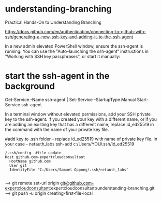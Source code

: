 # understanding-branching
Practical Hands-On to Understanding Branching

https://docs.github.com/en/authentication/connecting-to-github-with-ssh/generating-a-new-ssh-key-and-adding-it-to-the-ssh-agent



In a new admin elevated PowerShell window, ensure the ssh-agent is running. You can use the "Auto-launching the ssh-agent" instructions in "Working with SSH key passphrases", or start it manually:

# start the ssh-agent in the background
Get-Service -Name ssh-agent | Set-Service -StartupType Manual
Start-Service ssh-agent



In a terminal window without elevated permissions, add your SSH private key to the ssh-agent. If you created your key with a different name, or if you are adding an existing key that has a different name, replace id_ed25519 in the command with the name of your private key file.

#add key to .ssh folder - replace id_ed25519 with name of private key file. in your case - netauth_labs
ssh-add c:/Users/YOU/.ssh/id_ed25519

```
/.ssh/config  #file update
Host github.com-expertcloudconsultant
  HostName github.com
  User git
  IdentityFile "C:/Users/Samuel Oppong/.ssh/netauth_labs"


```
--> git remote set-url origin git@github.com-expertcloudconsultant:expertcloudconsultant/understanding-branching.git
--> git push -u origin creating-first-file-local




